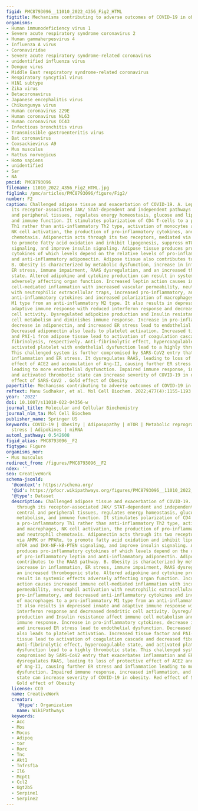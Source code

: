 ```yaml
---
figid: PMC8793096__11010_2022_4356_Fig2_HTML
figtitle: Mechanisms contributing to adverse outcomes of COVID-19 in obesity
organisms:
- Human immunodeficiency virus 1
- Severe acute respiratory syndrome coronavirus 2
- Human gammaherpesvirus 4
- Influenza A virus
- Coronaviridae
- Severe acute respiratory syndrome-related coronavirus
- unidentified influenza virus
- Dengue virus
- Middle East respiratory syndrome-related coronavirus
- Respiratory syncytial virus
- H1N1 subtype
- Zika virus
- Betacoronavirus
- Japanese encephalitis virus
- Chikungunya virus
- Human coronavirus 229E
- Human coronavirus NL63
- Human coronavirus OC43
- Infectious bronchitis virus
- Transmissible gastroenteritis virus
- Bat coronavirus
- Coxsackievirus A9
- Mus musculus
- Rattus norvegicus
- Homo sapiens
- unidentified
- Sar
- NA
pmcid: PMC8793096
filename: 11010_2022_4356_Fig2_HTML.jpg
figlink: /pmc/articles/PMC8793096/figure/Fig2/
number: F2
caption: Challenged adipose tissue and exacerbation of COVID-19. A. Leptin, through
  its receptor-associated JAK/ STAT-dependent and independent pathways in central
  and peripheral tissues, regulates energy homeostasis, glucose and lipid metabolism,
  and immune function. It stimulates polarization of CD4 T-cells to a pro-inflammatory
  Th1 rather than anti-inflammatory Th2 type, activation of monocytes and macrophages,
  NK cell activation, the production of pro-inflammatory cytokines, and neutrophil
  chemotaxis. Adiponectin acts through its two receptors, mediated via AMPK or PPARα,
  to promote fatty acid oxidation and inhibit lipogenesis, suppress mTOR and IKK-NF-kB-PTEN
  signaling, and improve insulin signaling. Adipose tissue produces pro-inflammatory
  cytokines of which levels depend on the relative levels of pro-inflammatory leptin
  and anti-inflammatory adiponectin. Adipose tissue also contributes to the RAAS pathway.
  B. Obesity is characterized by metabolic dysfunction, increase in inflammation,
  ER stress, immune impairment, RAAS dysregulation, and an increased thrombogenic
  state. Altered adipokine and cytokine production can result in systemic effects
  adversely affecting organ function. Increased leptin action causes increased immune
  cell-mediated inflammation with increased vascular permeability, neutrophil activation
  with neutrophilic extracellular traps, increased pro-inflammatory, and decreased
  anti-inflammatory cytokines and increased polarization of macrophages to a pro-inflammatory
  M1 type from an anti-inflammatory M2 type. It also results in depressed innate and
  adaptive immune response with reduced interferon response and decreased dendritic
  cell activity. Dysregulated adipokine production and Insulin resistance affect immune
  cell metabolism and diminishes immune response. Increase in pro-inflammatory cytokines,
  decrease in adiponectin, and increased ER stress lead to endothelial dysfunction.
  Decreased adiponectin also leads to platelet activation. Increased tissue factor
  and PAI-1 from adipose tissue lead to activation of coagulation cascade and decreased
  fibrinolysis, respectively. Anti-fibrinolytic effect, hypercoagulable state, and
  activated platelet with endothelial dysfunction lead to a highly thrombotic state.
  This challenged system is further compromised by SARS-CoV2 entry that exacerbates
  inflammation and ER stress. It dysregulates RAAS, leading to loss of protective
  effect of ACE2 and accumulation of Ang-II, causing further ER stress and inflammation
  leading to more endothelial dysfunction. Impaired immune response, increased inflammation,
  and activated thrombotic state can increase severity of COVID-19 in obesity. Red
  effect of SARS-CoV2 . Gold effect of Obesity
papertitle: Mechanisms contributing to adverse outcomes of COVID-19 in obesity.
reftext: Manu Sudhakar, et al. Mol Cell Biochem. 2022;477(4):1155-1193.
year: '2022'
doi: 10.1007/s11010-022-04356-w
journal_title: Molecular and Cellular Biochemistry
journal_nlm_ta: Mol Cell Biochem
publisher_name: Springer US
keywords: COVID-19 | Obesity | Adiposopathy | mTOR | Metabolic reprogramming | ER
  stress | Adipokines | miRNA
automl_pathway: 0.542608
figid_alias: PMC8793096__F2
figtype: Figure
organisms_ner:
- Mus musculus
redirect_from: /figures/PMC8793096__F2
ndex: ''
seo: CreativeWork
schema-jsonld:
  '@context': https://schema.org/
  '@id': https://pfocr.wikipathways.org/figures/PMC8793096__11010_2022_4356_Fig2_HTML.html
  '@type': Dataset
  description: Challenged adipose tissue and exacerbation of COVID-19. A. Leptin,
    through its receptor-associated JAK/ STAT-dependent and independent pathways in
    central and peripheral tissues, regulates energy homeostasis, glucose and lipid
    metabolism, and immune function. It stimulates polarization of CD4 T-cells to
    a pro-inflammatory Th1 rather than anti-inflammatory Th2 type, activation of monocytes
    and macrophages, NK cell activation, the production of pro-inflammatory cytokines,
    and neutrophil chemotaxis. Adiponectin acts through its two receptors, mediated
    via AMPK or PPARα, to promote fatty acid oxidation and inhibit lipogenesis, suppress
    mTOR and IKK-NF-kB-PTEN signaling, and improve insulin signaling. Adipose tissue
    produces pro-inflammatory cytokines of which levels depend on the relative levels
    of pro-inflammatory leptin and anti-inflammatory adiponectin. Adipose tissue also
    contributes to the RAAS pathway. B. Obesity is characterized by metabolic dysfunction,
    increase in inflammation, ER stress, immune impairment, RAAS dysregulation, and
    an increased thrombogenic state. Altered adipokine and cytokine production can
    result in systemic effects adversely affecting organ function. Increased leptin
    action causes increased immune cell-mediated inflammation with increased vascular
    permeability, neutrophil activation with neutrophilic extracellular traps, increased
    pro-inflammatory, and decreased anti-inflammatory cytokines and increased polarization
    of macrophages to a pro-inflammatory M1 type from an anti-inflammatory M2 type.
    It also results in depressed innate and adaptive immune response with reduced
    interferon response and decreased dendritic cell activity. Dysregulated adipokine
    production and Insulin resistance affect immune cell metabolism and diminishes
    immune response. Increase in pro-inflammatory cytokines, decrease in adiponectin,
    and increased ER stress lead to endothelial dysfunction. Decreased adiponectin
    also leads to platelet activation. Increased tissue factor and PAI-1 from adipose
    tissue lead to activation of coagulation cascade and decreased fibrinolysis, respectively.
    Anti-fibrinolytic effect, hypercoagulable state, and activated platelet with endothelial
    dysfunction lead to a highly thrombotic state. This challenged system is further
    compromised by SARS-CoV2 entry that exacerbates inflammation and ER stress. It
    dysregulates RAAS, leading to loss of protective effect of ACE2 and accumulation
    of Ang-II, causing further ER stress and inflammation leading to more endothelial
    dysfunction. Impaired immune response, increased inflammation, and activated thrombotic
    state can increase severity of COVID-19 in obesity. Red effect of SARS-CoV2 .
    Gold effect of Obesity
  license: CC0
  name: CreativeWork
  creator:
    '@type': Organization
    name: WikiPathways
  keywords:
  - Acc
  - Mos
  - Mocos
  - Adipoq
  - tor
  - Rorc
  - Tnc
  - Akt1
  - Tnfrsf1a
  - Il6
  - Mcpt1
  - Ccl2
  - Ugt2b5
  - Serpine1
  - Serpine2
---
```

